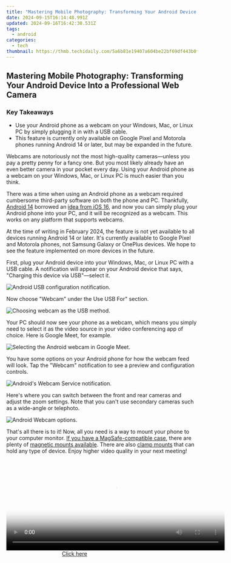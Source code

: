 ```yaml
---
title: "Mastering Mobile Photography: Transforming Your Android Device Into a Professional Web Camera"
date: 2024-09-15T16:14:48.991Z
updated: 2024-09-16T16:42:30.531Z
tags:
  - android
categories:
  - tech
thumbnail: https://thmb.techidaily.com/5a6b81e19407a604be22bf69df443b0f8b7b5bc4d3841b542775d6677ac13b8e.jpg
---
```


## Mastering Mobile Photography: Transforming Your Android Device Into a Professional Web Camera

### Key Takeaways

* Use your Android phone as a webcam on your Windows, Mac, or Linux PC by simply plugging it in with a USB cable.
* This feature is currently only available on Google Pixel and Motorola phones running Android 14 or later, but may be expanded in the future.

 Webcams are notoriously not the most high-quality cameras—unless you pay a pretty penny for a fancy one. But you most likely already have an even better camera in your pocket every day. Using your Android phone as a webcam on your Windows, Mac, or Linux PC is much easier than you think.

 There was a time when using an Android phone as a webcam required cumbersome third-party software on both the phone and PC. Thankfully, [Android 14](https://youtube-blog.techidaily.com/24-uniting-subscribers-through-shared-playlists/) borrowed an [idea from iOS 16](https://dvd-bd.techidaily.com/diy-tutorial-transform-your-mp4-videos-into-a-professional-costless-dvd-with-ease/), and now you can simply plug your Android phone into your PC, and it will be recognized as a webcam. This works on any platform that supports webcams.

 At the time of writing in February 2024, the feature is not yet available to all devices running Android 14 or later. It's currently available to Google Pixel and Motorola phones, not Samsung Galaxy or OnePlus devices. We hope to see the feature implemented on more devices in the future.

 First, plug your Android device into your Windows, Mac, or Linux PC with a USB cable. A notification will appear on your Android device that says, "Charging this device via USB"—select it.

![Android USB configuration notification.](https://static1.howtogeekimages.com/wordpress/wp-content/uploads/2024/01/screenshot_20240130-114343.png) 

 Now choose "Webcam" under the Use USB For" section.

![Choosing webcam as the USB method.](https://static1.howtogeekimages.com/wordpress/wp-content/uploads/2024/01/screenshot_20240130-113847.png) 

 Your PC should now see your phone as a webcam, which means you simply need to select it as the video source in your video conferencing app of choice. Here is Google Meet, for example.

![Selecting the Android webcam in Google Meet.](https://static1.howtogeekimages.com/wordpress/wp-content/uploads/2024/01/2024-01-30_11-46-10.png) 

 You have some options on your Android phone for how the webcam feed will look. Tap the "Webcam" notification to see a preview and configuration controls.

![Android's Webcam Service notification.](https://static1.howtogeekimages.com/wordpress/wp-content/uploads/2024/01/screenshot_20240130-114749.png) 

 Here's where you can switch between the front and rear cameras and adjust the zoom settings. Note that you can't use secondary cameras such as a wide-angle or telephoto.

![Android Webcam options.](https://static1.howtogeekimages.com/wordpress/wp-content/uploads/2024/01/screenshot_20240130-114949.png) 

 That's all there is to it! Now, all you need is a way to mount your phone to your computer monitor. [If you have a MagSafe-compatible case](https://article-tips.techidaily.com/accelerate-audio-playback-on-spotify-safely-and-effectively/), there are plenty of [magnetic mounts available](https://amazon.com/dp/B0BZP93WPY?tag=hotoge-20&ascsubtag=UUhtgUeUpU2001824&asc%5Frefurl=https%3A%2F%2Fwww.howtogeek.com%2Fhow-to-use-android-phone-as-webcam%2F&asc%5Fcampaign=Evergreen). There are also [clamp mounts](https://amazon.com/dp/B0BN3YLBLL?tag=hotoge-20&ascsubtag=UUhtgUeUpU2001824&asc%5Frefurl=https%3A%2F%2Fwww.howtogeek.com%2Fhow-to-use-android-phone-as-webcam%2F&asc%5Fcampaign=Evergreen) that can hold any type of device. Enjoy higher video quality in your next meeting!

<ins class="adsbygoogle"
     style="display:block"
     data-ad-format="autorelaxed"
     data-ad-client="ca-pub-7571918770474297"
     data-ad-slot="1223367746"></ins>

<ins class="adsbygoogle"
     style="display:block"
     data-ad-client="ca-pub-7571918770474297"
     data-ad-slot="8358498916"
     data-ad-format="auto"
     data-full-width-responsive="true"></ins>



<!-- affiliate ads begin -->
<span id="1983584">
					<video width="576" height="240" style="cursor:pointer"
           poster="//a.impactradius-go.com/display-clicktoplayimage/1983584.png"
           onclick="if(!this.playClicked){this.play();this.setAttribute('controls',true);this.playClicked=true;}">
	   <source src="//a.impactradius-go.com/display-ad/22993-1983584">
	   <img src="//a.impactradius-go.com/display-clicktoplayimage/1983584.png" style="border: none; height: 100%; width: 100%; object-fit: contain">
	</video>
	<div style="width:360px;text-align:center"><a href="javascript:window.open(decodeURIComponent('https%3A%2F%2Fhomestyler.sjv.io%2Fc%2F5597632%2F1983584%2F22993'), '_blank');void(0);">Click here</a></div>
</span>
<img height="0" width="0" src="https://imp.pxf.io/i/5597632/1983584/22993" style="position:absolute;visibility:hidden;" border="0" />
<!-- affiliate ads end -->

